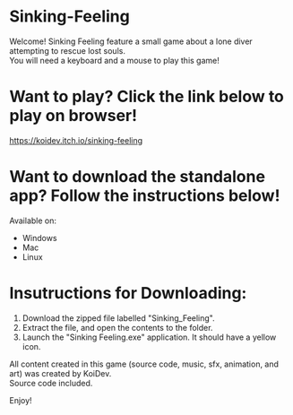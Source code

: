 # Sinking-Feeling

Welcome! Sinking Feeling feature a small game about a lone diver attempting to rescue lost souls.  
You will need a keyboard and a mouse to play this game! 

# Want to play? Click the link below to play on browser!
https://koidev.itch.io/sinking-feeling  

# Want to download the standalone app? Follow the instructions below!

Available on:  
 - Windows
 - Mac
 - Linux
  
# Insutructions for Downloading:  

1. Download the zipped file labelled "Sinking_Feeling".
2. Extract the file, and open the contents to the folder.
3. Launch the "Sinking Feeling.exe" application. It should have a yellow icon.

All content created in this game (source code, music, sfx, animation, and art) was created by KoiDev.  
Source code included.

Enjoy!
